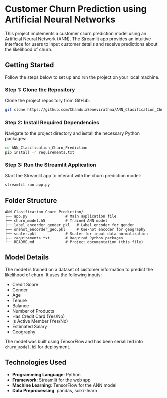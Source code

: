 # Customer Churn Prediction using Artificial Neural Networks

This project implements a customer churn prediction model using an Artificial Neural Network (ANN). The Streamlit app provides an intuitive interface for users to input customer details and receive predictions about the likelihood of churn.

## Getting Started

Follow the steps below to set up and run the project on your local machine.

### Step 1: Clone the Repository
Clone the project repository from GitHub:
```bash
git clone https://github.com/ChandulaSenevirathna/ANN_Clasification_Churn_Prediction.git
```

### Step 2: Install Required Dependencies
Navigate to the project directory and install the necessary Python packages:
```bash
cd ANN_Clasification_Churn_Prediction
pip install -r requirements.txt
```

### Step 3: Run the Streamlit Application
Start the Streamlit app to interact with the churn prediction model:
```bash
streamlit run app.py
```
## Folder Structure
```
ANN_Clasification_Churn_Prediction/
├── app.py                 # Main application file
├── churn_model.h5         # Trained ANN model
├── label_encorder_gender.pkl   # Label encoder for gender
├── onehot_encorder_geo.pkl     # One-hot encoder for geography
├── scaler.pkl             # Scaler for input data normalization
├── requirements.txt       # Required Python packages
└── README.md              # Project documentation (this file)
```

## Model Details
The model is trained on a dataset of customer information to predict the likelihood of churn. It uses the following inputs:
- Credit Score
- Gender
- Age
- Tenure
- Balance
- Number of Products
- Has Credit Card (Yes/No)
- Is Active Member (Yes/No)
- Estimated Salary
- Geography

The model was built using TensorFlow and has been serialized into `churn_model.h5` for deployment.

## Technologies Used
- **Programming Language**: Python
- **Framework**: Streamlit for the web app
- **Machine Learning**: TensorFlow for the ANN model
- **Data Preprocessing**: pandas, scikit-learn